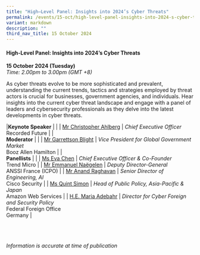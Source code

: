 ```yaml
---
title: "High–Level Panel: Insights into 2024’s Cyber Threats"
permalink: /events/15-oct/high-level-panel-insights-into-2024-s-cyber-threats/
variant: markdown
description: ""
third_nav_title: 15 October 2024
---
```

#### **High-Level Panel: Insights into 2024’s Cyber Threats**

**15 October 2024 (Tuesday)**  
*Time: 2.00pm to 3.00pm (GMT +8)*

As cyber threats evolve to be more sophisticated and prevalent, understanding the current trends, tactics and strategies employed by threat actors is crucial for businesses, government agencies, and individuals. Hear insights into the current cyber threat landscape and engage with a panel of leaders and cybersecurity professionals as they delve into the latest developments in cyber threats.

|**Keynote Speaker**          |                                                              |
| [Mr Christopher Ahlberg](/speakers/mr-christopher-ahlberg/)  | *Chief Executive Officer* <br>Recorded Future      |
|<br> **Moderator**          |                                                           |
| [Mr Garrettson Blight](/speakers/mr-garrettson-blight/)  | *Vice President for Global Government Market*<br>Booz Allen Hamilton                |
|<br>**Panellists**          |                                                              |
| [Ms Eva Chen](/speakers/ms-eva-chen/)  | *Chief Executive Officer &amp; Co-Founder* <br>Trend Micro      |
| [Mr Emmanuel Naëgelen](/speakers/mr-emmanuel-naegelen/)  | *Deputy Director-General* <br>ANSSI France (ICPO)      |
| [Mr Anand Raghavan](/speakers/mr-anand-raghavan/)  | *Senior Director of Engineering, AI* <br>Cisco Security      |
| [Ms Quint Simon](/speakers/ms-quint-simon/)  | *Head of Public Policy, Asia-Pacific &amp; Japan* <br>Amazon Web Services      |
| [H.E. Maria Adebahr](/speakers/ms-maria-adebahr/)  | *Director for Cyber Foreign and Security Policy* <br>Federal Foreign Office<br>Germany      |


<br><br><br>
*Information is accurate at time of publication*